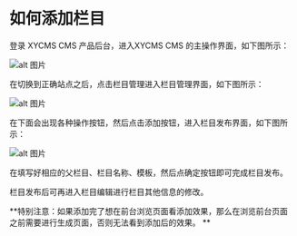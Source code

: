 # 如何添加栏目

登录 XYCMS CMS 产品后台，进入XYCMS CMS 的主操作界面，如下图所示：

![alt 图片](/assets/img/use/20220125093852.png)

在切换到正确站点之后，点击栏目管理进入栏目管理界面，如下图所示：

![alt 图片](/assets/img/use/20220125091431.png)

在下面会出现各种操作按钮，然后点击添加按钮，进入栏目发布界面，如下图所示：

![alt 图片](/assets/img/use/20220125094029.png)

在填写好相应的父栏目、栏目名称、模板，然后点确定按钮即可完成栏目发布。

栏目发布后可再进入栏目编辑进行栏目其他信息的修改。

**特别注意：如果添加完了想在前台浏览页面看添加效果，那么在浏览前台页面之前需要进行生成页面，否则无法看到添加后的效果。 **